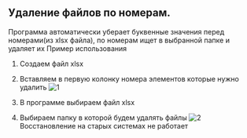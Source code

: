 ## Удаление файлов по номерам.
Программа автоматически уберает буквенные значения перед номерами(из xlsx файла), по номерам ищет в выбранной папке и удаляет их
Пример использования 
1. Создаем файл xlsx
2. Вставляем в первую колонку номера элементов которые нужно удалить
   ![1](https://github.com/Niodmax/deleting-a-file-by-numbers/assets/158499942/0caa944e-be70-4299-a816-6ae24e2b4642)
   
3. В программе выбираем файл xlsx
4. Выбираем папку в которой будем удалять файлы
   ![2](https://github.com/Niodmax/deleting-a-file-by-numbers/assets/158499942/30138fbd-fb99-409c-b1a6-04b059ad942c)
   Восстановление на старых системах не работает 
